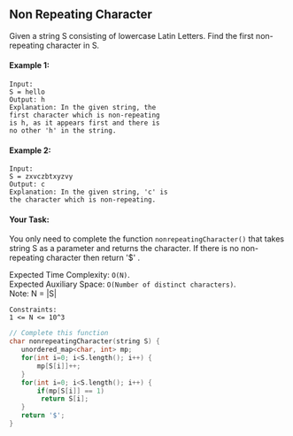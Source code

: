 ## Non Repeating Character

Given a string S consisting of lowercase Latin Letters. Find the first non-repeating character in S.

#### Example 1:

```
Input:
S = hello
Output: h
Explanation: In the given string, the
first character which is non-repeating
is h, as it appears first and there is
no other 'h' in the string.
```

#### Example 2:

```
Input:
S = zxvczbtxyzvy
Output: c
Explanation: In the given string, 'c' is
the character which is non-repeating.
```

#### Your Task:

You only need to complete the function `nonrepeatingCharacter()` that takes string S as a parameter and returns the character. If there is no non-repeating character then return '\$' .

Expected Time Complexity: `O(N)`.  
Expected Auxiliary Space: `O(Number of distinct characters)`.  
Note: N = |S|

```
Constraints:
1 <= N <= 10^3
```

```c++
// Complete this function
char nonrepeatingCharacter(string S) {
   unordered_map<char, int> mp;
   for(int i=0; i<S.length(); i++) {
       mp[S[i]]++;
   }
   for(int i=0; i<S.length(); i++) {
       if(mp[S[i]] == 1)
        return S[i];
   }
   return '$';
}
```
